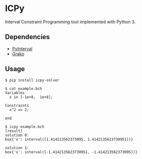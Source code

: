 # ICPy

Interval Constraint Programming tool implemented with Python 3.


## Dependencies

- [PyInterval](https://github.com/taschini/pyinterval)
- [Grako](https://bitbucket.org/neogeny/grako)


## Usage

    $ pip install icpy-solver
    
    $ cat example.bch
    Variables
      x in [-1e+8,  1e+8];
    
    Constraints
      x^2 == 2;
    
    end
    
    $ icpy example.bch
    [result]
    solution 0:
    box{'x': interval([1.414213562373095, 1.4142135623730951])}
    
    solution 1:
    box{'x': interval([-1.4142135623730951, -1.414213562373095])}

